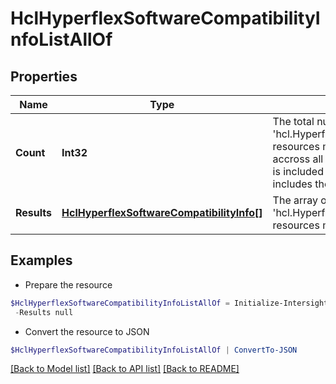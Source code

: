 # HclHyperflexSoftwareCompatibilityInfoListAllOf
## Properties

Name | Type | Description | Notes
------------ | ------------- | ------------- | -------------
**Count** | **Int32** | The total number of &#39;hcl.HyperflexSoftwareCompatibilityInfo&#39; resources matching the request, accross all pages. The &#39;Count&#39; attribute is included when the HTTP GET request includes the &#39;$inlinecount&#39; parameter. | [optional] 
**Results** | [**HclHyperflexSoftwareCompatibilityInfo[]**](HclHyperflexSoftwareCompatibilityInfo.md) | The array of &#39;hcl.HyperflexSoftwareCompatibilityInfo&#39; resources matching the request. | [optional] 

## Examples

- Prepare the resource
```powershell
$HclHyperflexSoftwareCompatibilityInfoListAllOf = Initialize-IntersightHclHyperflexSoftwareCompatibilityInfoListAllOf  -Count null `
 -Results null
```

- Convert the resource to JSON
```powershell
$HclHyperflexSoftwareCompatibilityInfoListAllOf | ConvertTo-JSON
```

[[Back to Model list]](../README.md#documentation-for-models) [[Back to API list]](../README.md#documentation-for-api-endpoints) [[Back to README]](../README.md)

